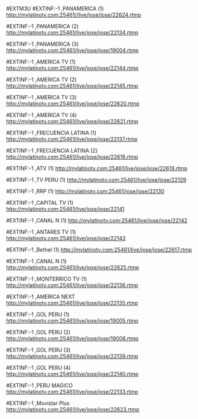 #EXTM3U
#EXTINF:-1 ,PANAMERICA (1)
http://mylatinotv.com:25461//live/jose/jose/22624.rtmp


#EXTINF:-1 ,PANAMERICA (2)
http://mylatinotv.com:25461/live/jose/jose/22134.rtmp


#EXTINF:-1 ,PANAMERICA (3)
http://mylatinotv.com:25461/live/jose/jose/19004.rtmp



#EXTINF:-1 ,AMERICA TV (1)
http://mylatinotv.com:25461/live/jose/jose/22144.rtmp



#EXTINF:-1 ,AMERICA TV (2)
http://mylatinotv.com:25461/live/jose/jose/22145.rtmp




#EXTINF:-1 ,AMERICA TV (3)
http://mylatinotv.com:25461/live/jose/jose/22620.rtmp




#EXTINF:-1 ,AMERICA TV (4)
http://mylatinotv.com:25461/live/jose/jose/22621.rtmp




#EXTINF:-1 ,FRECUENCIA LATINA (1)
http://mylatinotv.com:25461/live/jose/jose/22137.rtmp




#EXTINF:-1 ,FRECUENCIA LATINA (2)
http://mylatinotv.com:25461/live/jose/jose/22616.rtmp



#EXTINF:-1 ,ATV (1)
http://mylatinotv.com:25461/live/jose/jose/22619.rtmp




#EXTINF:-1 ,TV PERU (1)
http://mylatinotv.com:25461/live/jose/jose/22129




#EXTINF:-1 ,RRP (1)
http://mylatinotv.com:25461/jose/jose/22130




#EXTINF:-1 ,CAPITAL TV (1)
http://mylatinotv.com:25461/live/jose/jose/22141




#EXTINF:-1 ,CANAL N (1)
http://mylatinotv.com:25461/live/jose/jose/22142




#EXTINF:-1 ,ANTARES TV (1)
http://mylatinotv.com:25461/live/jose/jose/22143




#EXTINF:-1 ,Bethel (1)
http://mylatinotv.com:25461/live/jose/jose/22617.rtmp




#EXTINF:-1 ,CANAL N (1)
http://mylatinotv.com:25461/live/jose/jose/22625.rtmp




#EXTINF:-1 ,MONTERRICO TV (1)
http://mylatinotv.com:25461/live/jose/jose/22136.rtmp




#EXTINF:-1 ,AMERICA NEXT
http://mylatinotv.com:25461/live/jose/jose/22135.rtmp




#EXTINF:-1 ,GOL PERU (1)
http://mylatinotv.com:25461/live/jose/jose/19005.rtmp




#EXTINF:-1 ,GOL PERU (2)
http://mylatinotv.com:25461/live/jose/jose/19008.rtmp




#EXTINF:-1 ,GOL PERU (3)
http://mylatinotv.com:25461/live/jose/jose/22139.rtmp




#EXTINF:-1 ,GOL PERU (4)
http://mylatinotv.com:25461/live/jose/jose/22140.rtmp




#EXTINF:-1 ,PERU MAGICO
http://mylatinotv.com:25461/live/jose/jose/22133.rtmp




#EXTINF:-1 ,Movistar Plus
http://mylatinotv.com:25461/live/jose/jose/22623.rtmp





